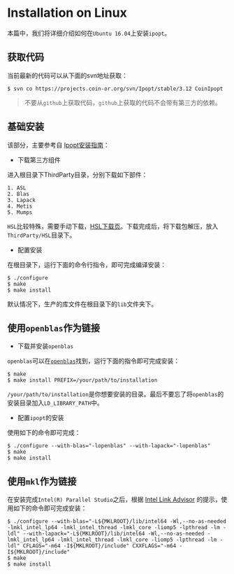 # Installation on Linux

本篇中，我们将详细介绍如何在`Ubuntu 16.04`上安装`ipopt`。

## 获取代码

当前最新的代码可以从下面的svn地址获取：

```
$ svn co https://projects.coin-or.org/svn/Ipopt/stable/3.12 CoinIpopt 
```

> 不要从`github`上获取代码，`github`上获取的代码不会带有第三方的依赖。
    
    

## 基础安装

该部分，主要参考自 [Ipopt安装指南](https://www.coin-or.org/Ipopt/documentation/node10.html)：

* 下载第三方组件
    
进入根目录下ThirdParty目录，分别下载如下部件：

    1. ASL
    2. Blas
    3. Lapack
    4. Metis
    5. Mumps
    
`HSL`比较特殊，需要手动下载，[HSL下载页](www.hsl.rl.ac.uk/ipopt/)。下载完成后，将下载包解压，放入`ThirdParty/HSL`目录下。

* 配置安装

在根目录下，运行下面的命令行指令，即可完成编译安装：

```
$ ./configure
$ make
$ make install
```

默认情况下，生产的库文件在根目录下的`lib`文件夹下。


## 使用`openblas`作为链接

* 下载并安装`openblas`

`openblas`可以在[`openblas`](https://github.com/xianyi/OpenBLAS)找到，运行下面的指令即可完成安装：

```
$ make
$ make install PREFIX=/your/path/to/installation
```

`/your/path/to/installation`是你想要安装的目录。最后不要忘了将`openblas`的安装目录加入`LD_LIBRARY_PATH`中。

* 配置`ipopt`的安装

使用如下的命令即可完成：

```
$ ./configure --with-blas="-lopenblas" --with-lapack="-lopenblas"
$ make
$ make install
```

## 使用`mkl`作为链接

在安装完成`Intel(R) Parallel Studio`之后，根据 [Intel Link Advisor](https://software.intel.com/en-us/articles/intel-mkl-link-line-advisor/) 的提示，使用如下的命令即可完成安装：

```
$ ./configure --with-blas="-L${MKLROOT}/lib/intel64 -Wl,--no-as-needed -lmkl_intel_lp64 -lmkl_intel_thread -lmkl_core -liomp5 -lpthread -lm -ldl" --with-lapack="-L${MKLROOT}/lib/intel64 -Wl,--no-as-needed -lmkl_intel_lp64 -lmkl_intel_thread -lmkl_core -liomp5 -lpthread -lm -ldl" CFLAGS="-m64 -I${MKLROOT}/include" CXXFLAGS="-m64 -I${MKLROOT}/include"
$ make
$ make install
```